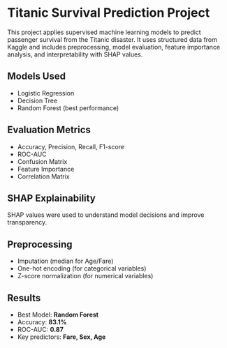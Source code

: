 # Titanic Survival Prediction Project 

This project applies supervised machine learning models to predict passenger survival from the Titanic disaster. It uses structured data from Kaggle and includes preprocessing, model evaluation, feature importance analysis, and interpretability with SHAP values.


##  Models Used

- Logistic Regression  
- Decision Tree  
- Random Forest (best performance)

##  Evaluation Metrics

- Accuracy, Precision, Recall, F1-score
- ROC-AUC
- Confusion Matrix
- Feature Importance
- Correlation Matrix

##  SHAP Explainability

SHAP values were used to understand model decisions and improve transparency.

##  Preprocessing

- Imputation (median for Age/Fare)
- One-hot encoding (for categorical variables)
- Z-score normalization (for numerical variables)

##  Results

- Best Model: **Random Forest**
- Accuracy: **83.1%**
- ROC-AUC: **0.87**
- Key predictors: **Fare, Sex, Age**
